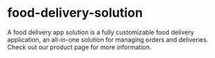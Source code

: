 # food-delivery-solution
A food delivery app solution is a fully customizable food delivery application, an all-in-one solution for managing orders and deliveries. Check out our product page for more information.
